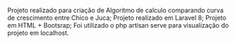 Projeto realizado para criação de Algoritmo de calculo comparando curva de crescimento entre
Chico e Juca;
Projeto realizado em Laravel 8;
Projeto em HTML + Bootsrap;
Foi utilizado o php artisan serve para visualização do projeto em localhost.
